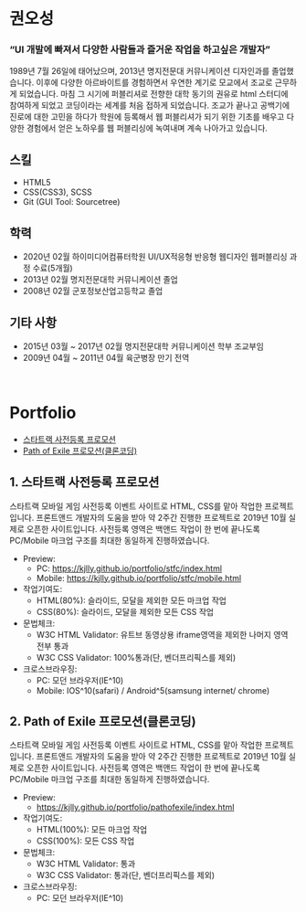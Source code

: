 # 권오성

### “UI 개발에 빠져서 다양한 사람들과 즐거운 작업을 하고싶은 개발자”
1989년 7월 26일에 태어났으며, 2013년 명지전문대 커뮤니케이션 디자인과를 졸업했습니다. 이후에 다양한 아르바이트를
경험하면서 우연한 계기로 모교에서 조교로 근무하게 되었습니다. 마침 그 시기에 퍼블리셔로 전향한 대학 동기의 권유로
html 스터디에 참여하게 되었고 코딩이라는 세계를 처음 접하게 되었습니다. 조교가 끝나고 공백기에 진로에 대한 고민을
하다가 학원에 등록해서 웹 퍼블리셔가 되기 위한 기초를 배우고 다양한 경험에서 얻은 노하우를 웹 퍼블리싱에 녹여내며
계속 나아가고 있습니다.

## 스킬
* HTML5
* CSS(CSS3), SCSS
* Git (GUI Tool: Sourcetree)

## 학력
* 2020년 02월 하이미디어컴퓨터학원 UI/UX적응형 반응형 웹디자인 웹퍼블리싱 과정 수료(5개월)
* 2013년 02월 명지전문대학 커뮤니케이션 졸업
* 2008년 02월 군포정보산업고등학교 졸업

## 기타 사항
* 2015년 03월 ~ 2017년 02월 명지전문대학 커뮤니케이션 학부 조교부임
* 2009년 04월 ~ 2011년 04월 육군병장 만기 전역
<br />

# Portfolio
* [스타트랙 사전등록 프로모션](#1-스타트랙-사전등록-프로모션)
* [Path of Exile 프로모션(클론코딩)](#2-path-of-exile-프로모션클론코딩)

## 1. 스타트랙 사전등록 프로모션
스타트랙 모바일 게임 사전등록 이벤트 사이트로 HTML, CSS를 맡아 작업한 프로젝트입니다. 프론트앤드 개발자의 도움을 받아 약 2주간 진행한 프로젝트로 2019년 10월 실제로 오픈한 사이트입니다. 사전등록 영역은 백앤드 작업이 한 번에 끝나도록 PC/Mobile 마크업 구조를 최대한 동일하게 진행하였습니다. 

* Preview:
  * PC: https://kjlly.github.io/portfolio/stfc/index.html
  * Mobile: https://kjlly.github.io/portfolio/stfc/mobile.html
* 작업기여도:
  * HTML(80%): 슬라이드, 모달을 제외한 모든 마크업 작업
  * CSS(80%): 슬라이드, 모달을 제외한 모든 CSS 작업
* 문법체크:
  * W3C HTML Validator: 유트브 동영상용 iframe영역을 제외한 나머지 영역 전부 통과
  * W3C CSS Validator: 100%통과(단, 벤더프리픽스를 제외)
* 크로스브라우징:
  * PC: 모던 브라우저(IE^10)
  * Mobile: IOS^10(safari) / Android^5(samsung internet/ chrome)


## 2. Path of Exile 프로모션(클론코딩)
스타트랙 모바일 게임 사전등록 이벤트 사이트로 HTML, CSS를 맡아 작업한 프로젝트입니다. 프론트앤드 개발자의 도움을 받아 약 2주간 진행한 프로젝트로 2019년 10월 실제로 오픈한 사이트입니다. 사전등록 영역은 백앤드 작업이 한 번에 끝나도록 PC/Mobile 마크업 구조를 최대한 동일하게 진행하였습니다. 

* Preview:
  * https://kjlly.github.io/portfolio/pathofexile/index.html
* 작업기여도:
  * HTML(100%): 모든 마크업 작업
  * CSS(100%): 모든 CSS 작업
* 문법체크:
  * W3C HTML Validator: 통과
  * W3C CSS Validator: 통과(단, 벤더프리픽스를 제외)
* 크로스브라우징:
  * PC: 모던 브라우저(IE^10)
